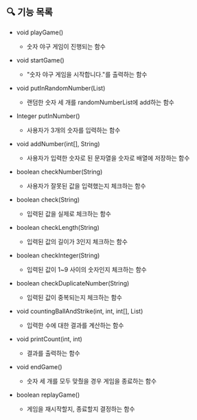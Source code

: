 ## 🔍 기능 목록

- void playGame()
  - 숫자 야구 게임이 진행되는 함수
  

- void startGame()
  - "숫자 야구 게임을 시작합니다."를 출력하는 함수


- void putInRandomNumber(List<Integer>)
  - 랜덤한 숫자 세 개를 randomNumberList에 add하는 함수

  
- Integer putInNumber()
  - 사용자가 3개의 숫자를 입력하는 함수


- void addNumber(int[], String)
  - 사용자가 입력한 숫자로 된 문자열을 숫자로 배열에 저장하는 함수


- boolean checkNumber(String)
  - 사용자가 잘못된 값을 입력했는지 체크하는 함수


- boolean check(String)
  - 입력된 값을 실제로 체크하는 함수


- boolean checkLength(String)
  - 입력된 값의 길이가 3인지 체크하는 함수


- boolean checkInteger(String)
  - 입력된 값이 1~9 사이의 숫자인지 체크하는 함수


- boolean checkDuplicateNumber(String)
  - 입력된 값이 중복되는지 체크하는 함수


- void countingBallAndStrike(int, int, int[], List<Integer>)
  - 입력한 수에 대한 결과를 계산하는 함수


- void printCount(int, int)
  - 결과를 출력하는 함수


- void endGame()
  - 숫자 세 개를 모두 맞췄을 경우 게임을 종료하는 함수


- boolean replayGame()
  - 게임을 재시작할지, 종료할지 결정하는 함수
  
